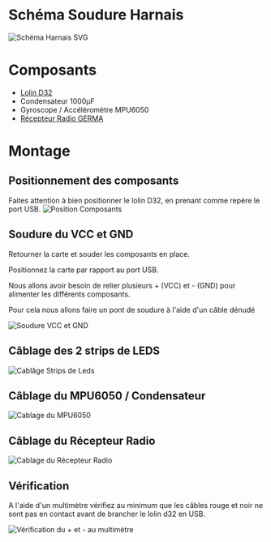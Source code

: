 # Schéma Soudure Harnais
![Schéma Harnais SVG](Schema_Harnais.svg)


# Composants
* [Lolin D32](https://www.aliexpress.com/item/32808551116.html)
* Condensateur 1000µF
* Gyroscope / Accéléromètre MPU6050
* [Récepteur Radio GERMA](https://fr.aliexpress.com/item/4000380603041.html)

# Montage

## Positionnement des composants
Faites attention à bien positionner le lolin D32, en prenant comme repère le port USB.
![Position Composants](Positionnement_Composants.jpg)

## Soudure du VCC et GND
Retourner la carte et souder les composants en place.    

Positionnez la carte par rapport au port USB.

Nous allons avoir besoin de relier plusieurs + (VCC) et - (GND) pour alimenter les différents composants.   

Pour cela nous allons faire un pont de soudure à l'aide d'un câble dénudé

![Soudure VCC et GND](Soudure_du_VCC_GND.jpg)

## Câblage des 2 strips de LEDS

![Cablâge Strips de Leds](Cablage_Strip_De_Leds.jpg)

## Câblage du MPU6050 / Condensateur
![Cablage du MPU6050](Cablage_MPU6050.jpg)

## Câblage du Récepteur Radio
![Cablage du Récepteur Radio](Cablage_Recepteur_Radio.jpg)


## Vérification
A l'aide d'un multimètre vérifiez au minimum que les câbles rouge et noir ne sont pas en contact avant de brancher le lolin d32 en USB.

![Vérification du + et - au multimètre](Multimètre.jpg)

